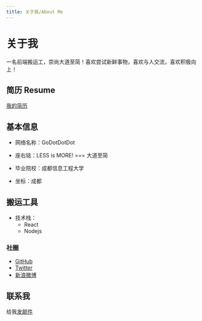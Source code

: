 ```yaml
---
title: 关于我/About Me
---
```

# 关于我

一名前端搬运工，崇尚大道至简！喜欢尝试新鲜事物，喜欢与人交流，喜欢积极向上！

## 简历 Resume

[我的简历](https://blog.godotdotdot.com/about/resume.pdf)

## 基本信息

- 网络名称：GoDotDotDot


- 座右铭：LESS is MORE! === 大道至简
- 毕业院校：成都信息工程大学
- 坐标：成都

## 搬运工具

- 技术栈：
  - React
  - Nodejs

### 社圈

- [GitHub](https://github.com/godotdotdot)
- [Twitter](https://twitter.com/GDT_KUI)
- [新浪微博](http://weibo.com/godotdotdot)




## 联系我

给我[发邮件](mailto:chukui0202@email.com)

